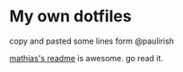 # My own dotfiles

copy and pasted some lines form @paulirish

[mathias's readme](https://github.com/mathiasbynens/dotfiles/) is awesome. go read it.
